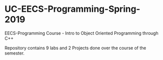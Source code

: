 # UC-EECS-Programming-Spring-2019
EECS-Programming Course - Intro to Object Oriented Programming through C++

Repository contains 9 labs and 2 Projects done over the course of the semester.
